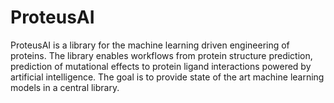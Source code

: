 # ProteusAI
ProteusAI is a library for the machine learning driven engineering of proteins. The library enables workflows from protein structure prediction, prediction of mutational effects to protein ligand interactions powered by artificial intelligence. The goal is to provide state of the art machine learning models in a central library.

